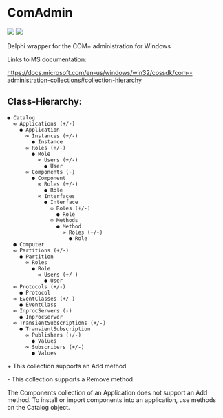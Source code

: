 ﻿# ComAdmin
![](https://tokei.rs/b1/github/DEV2DEV-DE/ComAdmin?category=code)
![](https://tokei.rs/b1/github/DEV2DEV-DE/ComAdmin?category=files)

Delphi wrapper for the COM+ administration for Windows

Links to MS documentation:

https://docs.microsoft.com/en-us/windows/win32/cossdk/com--administration-collections#collection-hierarchy

## Class-Hierarchy:
```
● Catalog
  ∞ Applications (+/-)
    ● Application
      ∞ Instances (+/-)
        ● Instance
      ∞ Roles (+/-)
        ● Role
          ∞ Users (+/-) 
            ● User
      ∞ Components (-)
        ● Component
          ∞ Roles (+/-)
            ● Role
          ∞ Interfaces
            ● Interface
              ∞ Roles (+/-)
                ● Role
              ∞ Methods
                ● Method
                  ∞ Roles (+/-)
                    ● Role
  ● Computer
  ∞ Partitions (+/-)
    ● Partition
      ∞ Roles
        ● Role
          ∞ Users (+/-) 
            ● User
  ∞ Protocols (+/-)
    ● Protocol
  ∞ EventClasses (+/-)
    ● EventClass
  ∞ InprocServers (-)
    ● InprocServer
  ∞ TransientSubscriptions (+/-)
    ● TransientSubscription
      ∞ Publishers (+/-)
        ● Values
      ∞ Subscribers (+/-)
        ● Values
```
\+ This collection supports an Add method

\- This collection supports a Remove method

The Components collection of an Application does not support an Add method. To install or import components into an application, use methods on the Catalog object.
